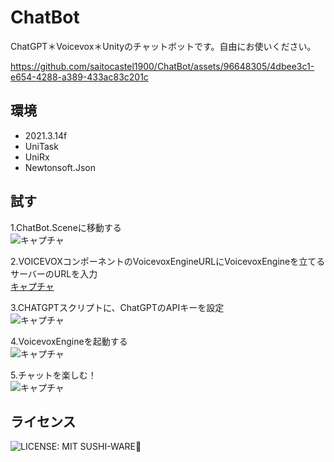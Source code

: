 # ChatBot
ChatGPT＊Voicevox＊Unityのチャットボットです。自由にお使いください。  

https://github.com/saitocastel1900/ChatBot/assets/96648305/4dbee3c1-e654-4288-a389-433ac83c201c  

## 環境  
- 2021.3.14f  
- UniTask
- UniRx
- Newtonsoft.Json  
## 試す
1.ChatBot.Sceneに移動する  
![キャプチャ](https://github.com/saitocastel1900/ChatBot/assets/96648305/bc6c7643-dfe7-46b6-af83-5aec879f0b00)  

2.VOICEVOXコンポーネントのVoicevoxEngineURLにVoicevoxEngineを立てるサーバーのURLを入力  
[キャプチャ](https://github.com/saitocastel1900/ChatBot/assets/96648305/fd80e4a7-ecde-450f-b098-b2f3e013638a)  

3.CHATGPTスクリプトに、ChatGPTのAPIキーを設定  
![キャプチャ](https://github.com/saitocastel1900/ChatBot/assets/96648305/851d033d-66f7-42e8-bb54-bf71b218c406)  

4.VoicevoxEngineを起動する  
![キャプチャ](https://github.com/saitocastel1900/ChatBot/assets/96648305/33c499dd-2562-4300-97c7-71bf99de812d)  

5.チャットを楽しむ！  
![キャプチャ](https://github.com/saitocastel1900/ChatBot/assets/96648305/873cf6a3-1d6b-44a9-9532-197b88340f26)

## ライセンス 
![LICENSE: MIT SUSHI-WARE🍣](https://raw.githubusercontent.com/watasuke102/mit-sushi-ware/master/MIT-SUSHI-WARE.svg)
